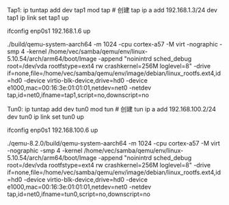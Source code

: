 Tap1:
ip tuntap add dev tap1 mod tap # 创建 tap
ip a add 192.168.1.3/24 dev tap1
ip link set tap1 up

ifconfig enp0s1 192.168.1.6 up

./build/qemu-system-aarch64 -m 1024 -cpu cortex-a57 -M virt -nographic -smp 4 -kernel /home/vec/samba/qemu/env/linux-5.10.54/arch/arm64/boot/Image -append "noinintrd sched_debug root=/dev/vda rootfstype=ext4 rw crashkernel=256M loglevel=8" -drive if=none,file=/home/vec/samba/qemu/env/image/debian/linux_rootfs.ext4,id=hd0 -device virtio-blk-device,drive=hd0 -device e1000,mac=00:16:3e:01:01:01,netdev=net0 -netdev tap,id=net0,ifname=tap1,script=no,downscript=no


Tun0:
ip tuntap add dev tun0 mod tun # 创建 tun
ip a add 192.168.100.2/24 dev tun0
ip link set tun0 up

ifconfig enp0s1 192.168.100.6 up

./qemu-8.2.0/build/qemu-system-aarch64 -m 1024 -cpu cortex-a57 -M virt -nographic -smp 4 -kernel /home/vec/samba/qemu/env/linux-5.10.54/arch/arm64/boot/Image -append "noinintrd sched_debug root=/dev/vda rootfstype=ext4 rw crashkernel=256M loglevel=8" -drive if=none,file=/home/vec/samba/qemu/env/image/debian/linux_rootfs.ext4,id=hd0 -device virtio-blk-device,drive=hd0 -device e1000,mac=00:16:3e:01:01:01,netdev=net0 -netdev tap,id=net0,ifname=tun0,script=no,downscript=no
